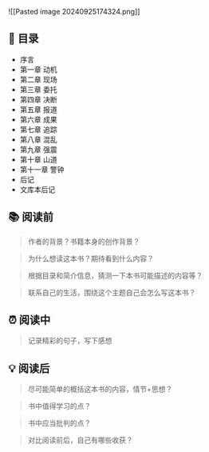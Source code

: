 ![[Pasted image 20240925174324.png]]
## 📑 目录
* 序言  
* 第一章 动机  
* 第二章 现场  
* 第三章 委托  
* 第四章 决断  
* 第五章 报道  
* 第六章 成果  
* 第七章 追踪  
* 第八章 混乱  
* 第九章 强震  
* 第十章 山道  
* 第十一章 警钟  
* 后记  
* 文库本后记
## 📚 阅读前
> 作者的背景？书籍本身的创作背景？

> 为什么想读这本书？期待看到什么内容？

> 根据目录和简介信息，猜测一下本书可能描述的内容等？

> 联系自己的生活，围绕这个主题自己会怎么写这本书？
## ⏰ 阅读中
> 记录精彩的句子，写下感想
##  💡 阅读后
> 尽可能简单的概括这本书的内容，情节+思想？

> 书中值得学习的点？

> 书中应当批判的点？

> 对比阅读前后，自己有哪些收获？ 
